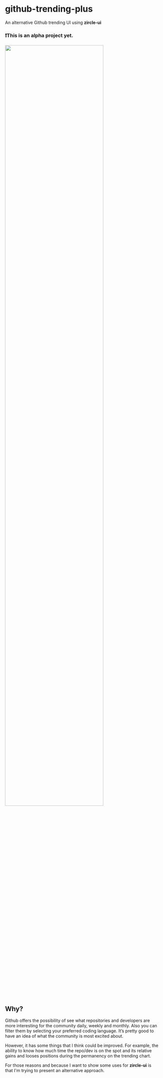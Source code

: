 # github-trending-plus

An alternative Github trending UI using **zircle-ui**

### ❗️This is an alpha project yet.


  <a href="http://zircle.io">
    <img src="https://raw.githubusercontent.com/zircleUI/github-trending-plus/master/public/screen.png" width="80%">
  </a>


## Why?
Github offers the possibility of see what repositories and developers are more interesting for the community daily, weekly and monthly. Also you can filter them by selecting your preferred coding language. It’s pretty good to have an idea of what the community is most excited about. 

However, it has some things that I think could be improved. For example, the ability to know how much time the repo/dev is on the spot and its relative gains and looses positions during the permanency on the trending chart. 

For those reasons and because I want to show some uses for **zircle-ui** is that I'm trying to present  an alternative approach. 


